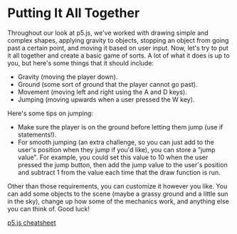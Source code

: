 # Putting It All Together

Throughout our look at p5.js, we've worked with drawing simple and complex shapes, applying gravity to objects, stopping an object from going past a certain point, and moving it based on user input. Now, let's try to put it all together and create a basic game of sorts. A lot of what it does is up to you, but here's some things that it should include:

-   Gravity (moving the player down).
-   Ground (some sort of ground that the player cannot go past).
-   Movement (moving left and right using the A and D keys).
-   Jumping (moving upwards when a user pressed the W key).

Here's some tips on jumping:

-   Make sure the player is on the ground before letting them jump (use if statements!).
-   For smooth jumping (an extra challenge, so you can just add to the user's position when they jump if you'd like), you can store a "jump value". For example, you could set this value to 10 when the user pressed the jump button, then add the jump value to the user's position and subtract 1 from the value each time that the draw function is run.

Other than those requirements, you can customize it however you like. You can add some objects to the scene (maybe a grassy ground and a little sun in the sky), change up how some of the mechanics work, and anything else you can think of. Good luck!

[p5.js cheatsheet](https://bmoren.github.io/p5js-cheat-sheet/)
